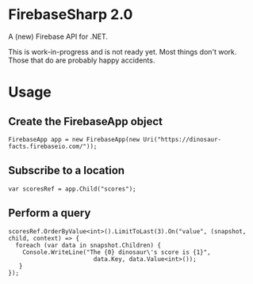 FirebaseSharp 2.0
==============

A (new) Firebase API for .NET.

This is work-in-progress and is not ready yet.  Most things don't work.  Those that do are probably happy accidents.

# Usage

## Create the FirebaseApp object

```CSharp
FirebaseApp app = new FirebaseApp(new Uri("https://dinosaur-facts.firebaseio.com/"));
```

## Subscribe to a location

```CSharp
var scoresRef = app.Child("scores");
```

## Perform a query

```CSharp
scoresRef.OrderByValue<int>().LimitToLast(3).On("value", (snapshot, child, context) => {
  foreach (var data in snapshot.Children) {
    Console.WriteLine("The {0} dinosaur\'s score is {1}",
                        data.Key, data.Value<int>());
   }
});
```
    


